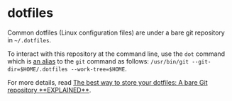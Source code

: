# dotfiles

Common dotfiles (Linux configuration files) are under a bare git repository in `~/.dotfiles`.

To interact with this repository at the command line, use the `dot` command which is
[an alias](/.aliases) to the `git` command as follows:
`/usr/bin/git --git-dir=$HOME/.dotfiles --work-tree=$HOME`.

For more details, read [The best way to store your dotfiles: A bare Git repository \*\*EXPLAINED\*\*](https://www.ackama.com/what-we-think/the-best-way-to-store-your-dotfiles-a-bare-git-repository-explained/).
